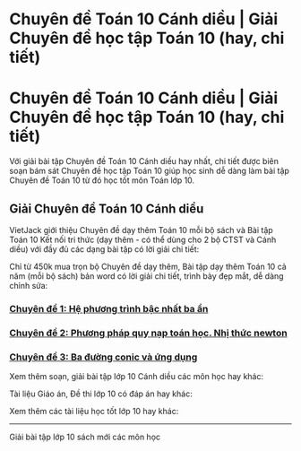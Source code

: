 # Chuyên đề Toán 10 Cánh diều | Giải Chuyên đề học tập Toán 10 (hay, chi tiết)

# Chuyên đề Toán 10 Cánh diều | Giải Chuyên đề học tập Toán 10 (hay, chi tiết)

Với giải bài tập Chuyên đề Toán 10 Cánh diều hay nhất, chi tiết được biên soạn bám sát Chuyên đề học tập Toán 10 giúp học sinh dễ dàng làm bài tập Chuyên đề Toán 10 từ đó học tốt môn Toán lớp 10.

## Giải Chuyên đề Toán 10 Cánh diều

VietJack giới thiệu Chuyên đề dạy thêm Toán 10 mỗi bộ sách và Bài tập Toán 10 Kết nối tri thức (dạy thêm - có thể dùng cho 2 bộ CTST và Cánh diều) với đầy đủ các dạng bài tập có lời giải chi tiết:

Chỉ từ 450k mua trọn bộ Chuyên đề dạy thêm, Bài tập dạy thêm Toán 10 cả năm (mỗi bộ sách) bản word có lời giải chi tiết, trình bày đẹp mắt, dễ dàng chỉnh sửa:

### [**Chuyên đề 1: Hệ phương trình bậc nhất ba ẩn**](https://vietjack.com/chuyen-de-toan-10/chuyen-de-1-he-phuong-trinh-bac-nhat-ba-an-cd.jsp)

### [**Chuyên đề 2: Phương pháp quy nạp toán học. Nhị thức newton**](https://vietjack.com/chuyen-de-toan-10/chuyen-de-2-phuong-phap-quy-nap-toan-hoc-nhi-thuc-newton-cd.jsp)

### [**Chuyên đề 3: Ba đường conic và ứng dụng**](https://vietjack.com/chuyen-de-toan-10/chuyen-de-3-ba-duong-conic-va-ung-dung-cd.jsp)

Xem thêm soạn, giải bài tập lớp 10 Cánh diều các môn học hay khác:

Tài liệu Giáo án, Đề thi lớp 10 có đáp án hay khác:

Xem thêm các tài liệu học tốt lớp 10 hay khác:

* * *

Giải bài tập lớp 10 sách mới các môn học
